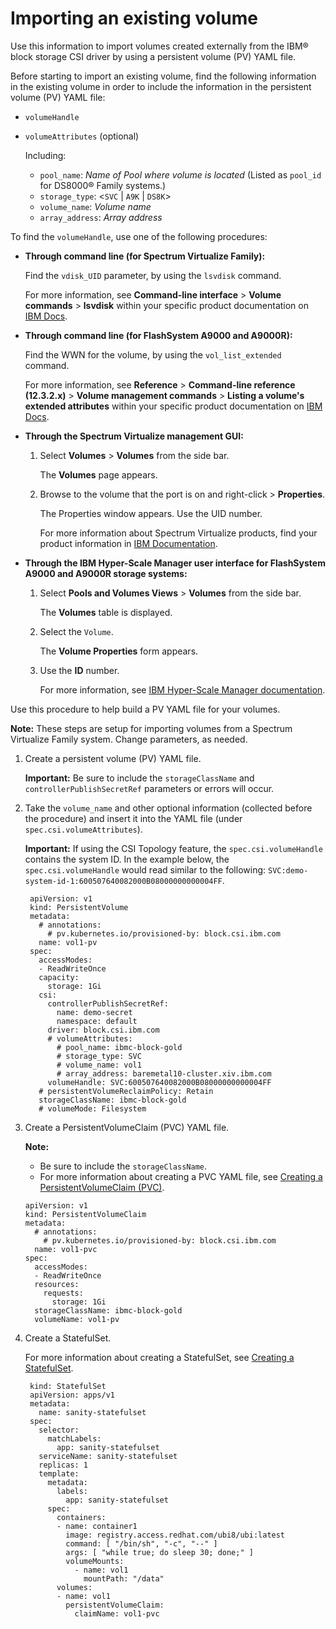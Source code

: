 # Importing an existing volume

Use this information to import volumes created externally from the IBM® block storage CSI driver by using a persistent volume (PV) YAML file.

Before starting to import an existing volume, find the following information in the existing volume in order to include the information in the persistent volume (PV) YAML file:
- `volumeHandle`
- `volumeAttributes` (optional)
  
  Including:

    - `pool_name`: _Name of Pool where volume is located_ (Listed as `pool_id` for DS8000® Family systems.)
    - `storage_type`: <`SVC` | `A9K` | `DS8K`>
    - `volume_name`: _Volume name_
    - `array_address`: _Array address_

To find the `volumeHandle`, use one of the following procedures:


- **Through command line (for Spectrum Virtualize Family):**

  Find the `vdisk_UID` parameter, by using the `lsvdisk` command.

  For more information, see **Command-line interface** > **Volume commands** > **lsvdisk** within your specific product documentation on [IBM Docs](https://www.ibm.com/docs/en).

- **Through command line (for FlashSystem A9000 and A9000R):**

  Find the WWN for the volume, by using the `vol_list_extended` command.
  
  For more information, see **Reference** > **Command-line reference (12.3.2.x)** > **Volume management commands** > **Listing a volume's extended attributes** within your specific product documentation on [IBM Docs](https://www.ibm.com/docs/en).

- **Through the Spectrum Virtualize management GUI:**

  1. Select **Volumes** > **Volumes** from the side bar.

     The **Volumes** page appears.

  2. Browse to the volume that the port is on and right-click > **Properties**.

     The Properties window appears. Use the UID number.

     For more information about Spectrum Virtualize products, find your product information in [IBM Documentation](https://www.ibm.com/docs/).

- **Through the IBM Hyper-Scale Manager user interface for FlashSystem A9000 and A9000R storage systems:**

  1. Select **Pools and Volumes Views** > **Volumes** from the side bar.

      The **Volumes** table is displayed.

  2. Select the `Volume`.

      The **Volume Properties** form appears.

  3. Use the **ID** number.
    
      For more information, see [IBM Hyper-Scale Manager documentation](https://www.ibm.com/docs/en/hyper-scale-manager/).


Use this procedure to help build a PV YAML file for your volumes.

**Note:** These steps are setup for importing volumes from a Spectrum Virtualize Family system. Change parameters, as needed.

1. Create a persistent volume (PV) YAML file.

    **Important:** Be sure to include the `storageClassName` and `controllerPublishSecretRef` parameters or errors will occur.

2. Take the `volume_name` and other optional information (collected before the procedure) and insert it into the YAML file (under `spec.csi.volumeAttributes`).

    **Important:** If using the CSI Topology feature, the `spec.csi.volumeHandle` contains the system ID. In the example below, the `spec.csi.volumeHandle` would read similar to the following: `SVC:demo-system-id-1:600507640082000B08000000000004FF`.
    
        apiVersion: v1
        kind: PersistentVolume
        metadata:
          # annotations:
            # pv.kubernetes.io/provisioned-by: block.csi.ibm.com
          name: vol1-pv
        spec:
          accessModes:
          - ReadWriteOnce
          capacity:
            storage: 1Gi
          csi:
            controllerPublishSecretRef:
              name: demo-secret
              namespace: default
            driver: block.csi.ibm.com
            # volumeAttributes:
              # pool_name: ibmc-block-gold
              # storage_type: SVC
              # volume_name: vol1
              # array_address: baremetal10-cluster.xiv.ibm.com
            volumeHandle: SVC:600507640082000B08000000000004FF
          # persistentVolumeReclaimPolicy: Retain
          storageClassName: ibmc-block-gold
          # volumeMode: Filesystem

3. Create a PersistentVolumeClaim (PVC) YAML file.

    **Note:**

    - Be sure to include the `storageClassName`.
    - For more information about creating a PVC YAML file, see [Creating a PersistentVolumeClaim (PVC)](csi_ug_config_create_pvc.md).
    
    ```
    apiVersion: v1
    kind: PersistentVolumeClaim
    metadata:
      # annotations:
        # pv.kubernetes.io/provisioned-by: block.csi.ibm.com
      name: vol1-pvc
    spec:
      accessModes:
      - ReadWriteOnce
      resources:
        requests:
          storage: 1Gi
      storageClassName: ibmc-block-gold
      volumeName: vol1-pv
    ```

4. Create a StatefulSet.

      For more information about creating a StatefulSet, see [Creating a StatefulSet](csi_ug_config_create_statefulset.md).

        kind: StatefulSet
        apiVersion: apps/v1
        metadata:
          name: sanity-statefulset
        spec:
          selector:
            matchLabels:
              app: sanity-statefulset
          serviceName: sanity-statefulset
          replicas: 1
          template:
            metadata:
              labels:
                app: sanity-statefulset
            spec:
              containers:
              - name: container1
                image: registry.access.redhat.com/ubi8/ubi:latest
                command: [ "/bin/sh", "-c", "--" ]
                args: [ "while true; do sleep 30; done;" ]
                volumeMounts:
                  - name: vol1
                    mountPath: "/data"
              volumes:
              - name: vol1
                persistentVolumeClaim:
                  claimName: vol1-pvc